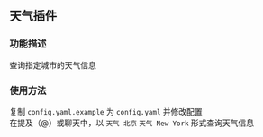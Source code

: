 ## 天气插件

### 功能描述

查询指定城市的天气信息<br>

### 使用方法

复制 `config.yaml.example` 为 `config.yaml` 并修改配置<br>
在提及（@）或聊天中，以 `天气 北京` `天气 New York` 形式查询天气信息
